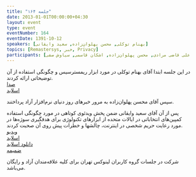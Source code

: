 ```yaml
---
title: "جلسه ۱۶۴"
date: 2013-01-01T00:00:00+04:30
layout: event
type: event
eventNumber: 164
eventDate: 1391-10-12
speakers: [بهنام توکلی, محسن پهلوان‌زاده, سعید وایقانی]
topics: [Remastersys, خبر, Privacy]
participants: [بهنام توکلی کرمانی, محمد درویش, دانیال مهاجرانی, فرید دهقان, سید مجید عظیمی, علی علیزاده, شیوا شاهرخی, مهدی فتاحی, محمد نبی‌زاده, فرهادیکس, صادق نقاش‌زاده, مصطفی نظری, اعظم کیماسی, رضا علیزاده مجد, حمید روحی, علی وحدانی, ناصر خلقی, علی سادات طلب, رضا حقیقی, سمانه شاه محمدی, مصطفی میرموسوی, محمد افاضاتی, سعید وایقانی, علی فارمد, سید احمد حسینی, مازیار سجودیان, علی قاضی مرادی, محسن پهلوان‌زاده, اشکان قاسمی, سیاوش صفی]
---
```

در این جلسه ابتدا آقای بهنام توکلی در مورد ابزار ریمسترسیس و چگونگی استفاده از آن توضیحاتی ارائه کردند.  
[صدا](https://archive.org/details/tehlug_164_remastersys_privacy)  
[اسلاید](/events/presentations/164/remastersys.pdf)

سپس آقای محسن پهلوان‌زاده به مرور خبرهای روز دنیای نرم‌افزار آزاد پرداختند.

پس از آن آقای سعید وایقانی ضمن پخش ویدئوی کوتاهی در مورد چگونگی استفاده کمپین‌های انتخاباتی در ایالات متحده از ابزارهای تکنولوژی برای هدفگیری سوژه‌ها در مورد رعایت حریم شخصی در اینترنت، چالشها و خطرات پیش روی آن صحبت کردند.  
[ویدیو](https://archive.org/details/tehlug_164_one_to_one_targeting)  
[اسلاید](/events/presentations/164/privacy)  
[دانلود اسلاید](/events/presentations/164/privacy.tar.gz)  
[ضمیمه](/events/presentations/164/privacy_ao.pdf)

شرکت در جلسات گروه کاربران لینوکس تهران برای کلیه علاقه‌مندان آزاد و رایگان می‌باشد.